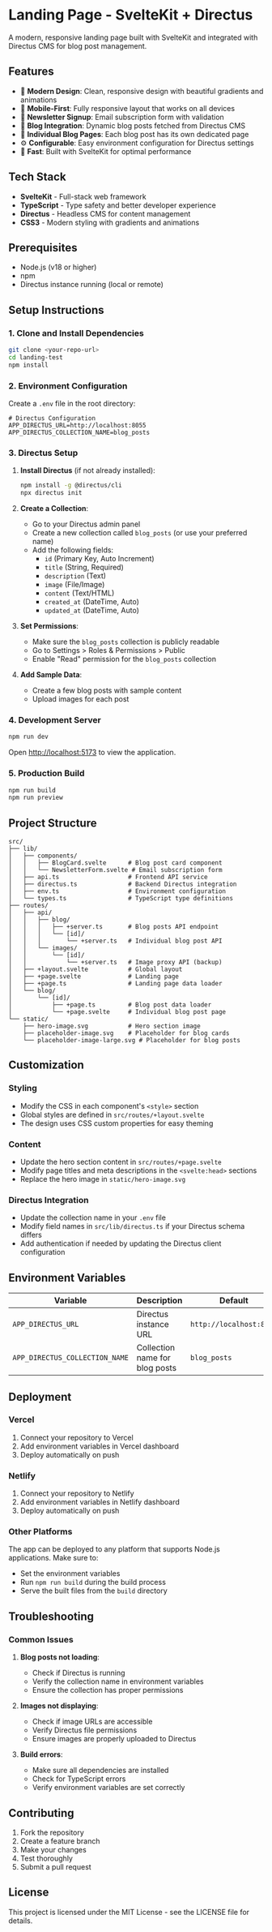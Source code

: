 # Landing Page - SvelteKit + Directus

A modern, responsive landing page built with SvelteKit and integrated with Directus CMS for blog post management.

## Features

- 🎨 **Modern Design**: Clean, responsive design with beautiful gradients and animations
- 📱 **Mobile-First**: Fully responsive layout that works on all devices
- 📧 **Newsletter Signup**: Email subscription form with validation
- 📝 **Blog Integration**: Dynamic blog posts fetched from Directus CMS
- 🔗 **Individual Blog Pages**: Each blog post has its own dedicated page
- ⚙️ **Configurable**: Easy environment configuration for Directus settings
- 🚀 **Fast**: Built with SvelteKit for optimal performance

## Tech Stack

- **SvelteKit** - Full-stack web framework
- **TypeScript** - Type safety and better developer experience
- **Directus** - Headless CMS for content management
- **CSS3** - Modern styling with gradients and animations

## Prerequisites

- Node.js (v18 or higher)
- npm
- Directus instance running (local or remote)

## Setup Instructions

### 1. Clone and Install Dependencies

```bash
git clone <your-repo-url>
cd landing-test
npm install
```

### 2. Environment Configuration

Create a `.env` file in the root directory:

```env
# Directus Configuration
APP_DIRECTUS_URL=http://localhost:8055
APP_DIRECTUS_COLLECTION_NAME=blog_posts
```

### 3. Directus Setup

1. **Install Directus** (if not already installed):
   ```bash
   npm install -g @directus/cli
   npx directus init
   ```

2. **Create a Collection**:
   - Go to your Directus admin panel
   - Create a new collection called `blog_posts` (or use your preferred name)
   - Add the following fields:
     - `id` (Primary Key, Auto Increment)
     - `title` (String, Required)
     - `description` (Text)
     - `image` (File/Image)
     - `content` (Text/HTML)
     - `created_at` (DateTime, Auto)
     - `updated_at` (DateTime, Auto)

3. **Set Permissions**:
   - Make sure the `blog_posts` collection is publicly readable
   - Go to Settings > Roles & Permissions > Public
   - Enable "Read" permission for the `blog_posts` collection

4. **Add Sample Data**:
   - Create a few blog posts with sample content
   - Upload images for each post

### 4. Development Server

```bash
npm run dev
```

Open [http://localhost:5173](http://localhost:5173) to view the application.

### 5. Production Build

```bash
npm run build
npm run preview
```

## Project Structure

```
src/
├── lib/
│   ├── components/
│   │   ├── BlogCard.svelte      # Blog post card component
│   │   └── NewsletterForm.svelte # Email subscription form
│   ├── api.ts                   # Frontend API service
│   ├── directus.ts              # Backend Directus integration
│   ├── env.ts                   # Environment configuration
│   └── types.ts                 # TypeScript type definitions
├── routes/
│   ├── api/
│   │   ├── blog/
│   │   │   ├── +server.ts       # Blog posts API endpoint
│   │   │   └── [id]/
│   │   │       └── +server.ts   # Individual blog post API
│   │   └── images/
│   │       └── [id]/
│   │           └── +server.ts   # Image proxy API (backup)
│   ├── +layout.svelte           # Global layout
│   ├── +page.svelte             # Landing page
│   ├── +page.ts                 # Landing page data loader
│   └── blog/
│       └── [id]/
│           ├── +page.ts         # Blog post data loader
│           └── +page.svelte     # Individual blog post page
└── static/
    ├── hero-image.svg           # Hero section image
    ├── placeholder-image.svg    # Placeholder for blog cards
    └── placeholder-image-large.svg # Placeholder for blog posts
```

## Customization

### Styling
- Modify the CSS in each component's `<style>` section
- Global styles are defined in `src/routes/+layout.svelte`
- The design uses CSS custom properties for easy theming

### Content
- Update the hero section content in `src/routes/+page.svelte`
- Modify page titles and meta descriptions in the `<svelte:head>` sections
- Replace the hero image in `static/hero-image.svg`

### Directus Integration
- Update the collection name in your `.env` file
- Modify field names in `src/lib/directus.ts` if your Directus schema differs
- Add authentication if needed by updating the Directus client configuration

## Environment Variables

| Variable | Description | Default |
|----------|-------------|---------|
| `APP_DIRECTUS_URL` | Directus instance URL | `http://localhost:8055` |
| `APP_DIRECTUS_COLLECTION_NAME` | Collection name for blog posts | `blog_posts` |

## Deployment

### Vercel
1. Connect your repository to Vercel
2. Add environment variables in Vercel dashboard
3. Deploy automatically on push

### Netlify
1. Connect your repository to Netlify
2. Add environment variables in Netlify dashboard
3. Deploy automatically on push

### Other Platforms
The app can be deployed to any platform that supports Node.js applications. Make sure to:
- Set the environment variables
- Run `npm run build` during the build process
- Serve the built files from the `build` directory

## Troubleshooting

### Common Issues

1. **Blog posts not loading**:
   - Check if Directus is running
   - Verify the collection name in environment variables
   - Ensure the collection has proper permissions

2. **Images not displaying**:
   - Check if image URLs are accessible
   - Verify Directus file permissions
   - Ensure images are properly uploaded to Directus

3. **Build errors**:
   - Make sure all dependencies are installed
   - Check for TypeScript errors
   - Verify environment variables are set correctly

## Contributing

1. Fork the repository
2. Create a feature branch
3. Make your changes
4. Test thoroughly
5. Submit a pull request

## License

This project is licensed under the MIT License - see the LICENSE file for details.